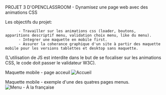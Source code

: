 PROJET 3 D'OPENCLASSROOM - Dynamisez une page web avec des animations CSS

Les objectifs du projet:

          - Travailler sur les animations css (loader, boutons, apparitions descriptif menu, validation choix menu, like du menu).
          - Integrer une maquette en mobile first.
          - Assurer la coherance graphique d'un site à partir des maquette mobile pour les versions tablettes et desktop sans maquette.

(L'utilisation de JS est interdite dans le but de se focaliser sur les animations CSS, le code doit passer le validateur W3C).

Maquette mobile - page acceuil 
![Accueil](https://user-images.githubusercontent.com/93017364/163969967-c771ed26-c400-41cc-b7f5-c401b6e451ab.png)

Maquette mobile - exemple d'une des quatres pages menus.
![Menu - À la française](https://user-images.githubusercontent.com/93017364/163969988-108f1a14-3d75-4962-a907-c0ffcf7f2104.png)
